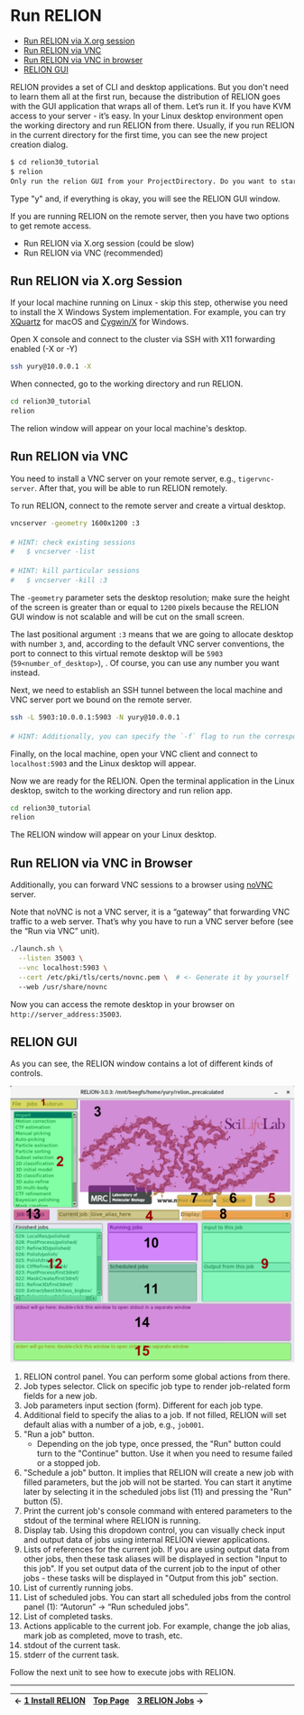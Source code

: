 # Run RELION

* [Run RELION via X.org session](#run-relion-via-xorg-session)
* [Run RELION via VNC](#run-relion-via-vnc)
* [Run RELION via VNC in browser](#run-relion-via-vnc-in-browser)
* [RELION GUI](#relion-gui)

RELION provides a set of CLI and desktop applications. But you don't need to learn them all at the first run, because the distribution of RELION goes with the GUI application that wraps all of them. Let’s run it. If you have KVM access to your server - it’s easy. In your Linux desktop environment open the working directory and run RELION from there. Usually, if you run RELION in the current directory for the first time, you can see the new project creation dialog.

```bash
$ cd relion30_tutorial
$ relion
Only run the relion GUI from your ProjectDirectory. Do you want to start a new project here [y/n]?
```
Type "y" and, if everything is okay, you will see the RELION GUI window.

If you are running RELION on the remote server, then you have two options to get remote access.

* Run RELION via X.org session (could be slow)
* Run RELION via VNC (recommended)


## Run RELION via X.org Session

If your local machine running on Linux - skip this step, otherwise you need to install the X Windows System implementation. For example, you can try [XQuartz] for macOS and [Cygwin/X] for Windows.

Open X console and connect to the cluster via SSH with X11 forwarding enabled (-X or -Y)

```bash
ssh yury@10.0.0.1 -X
```

When connected, go to the working directory and run RELION.

```bash
cd relion30_tutorial
relion
```

The relion window will appear on your local machine's desktop.


## Run RELION via VNC

You need to install a VNC server on your remote server, e.g., `tigervnc-server`. After that, you will be able to run RELION remotely.

To run RELION, connect to the remote server and create a virtual desktop.

```bash
vncserver -geometry 1600x1200 :3

# HINT: check existing sessions
#   $ vncserver -list

# HINT: kill particular sessions
#   $ vncserver -kill :3
```

The `-geometry` parameter sets the desktop resolution; make sure the height of the screen is greater than or equal to `1200` pixels because the RELION GUI window is not scalable and will be cut on the small screen.

The last positional argument `:3` means that we are going to allocate desktop with number `3`, and, according to the default VNC server conventions, the port to connect to this virtual remote desktop will be `5903` (`59<number_of_desktop>`), . Of course, you can use any number you want instead.

Next, we need to establish an SSH tunnel between the local machine and VNC server port we bound on the remote server.

```bash
ssh -L 5903:10.0.0.1:5903 -N yury@10.0.0.1

# HINT: Additionally, you can specify the `-f` flag to run the corresponding SSH process in the background.
```

Finally, on the local machine, open your VNC client and connect to `localhost:5903` and the Linux desktop will appear.

Now we are ready for the RELION. Open the terminal application in the Linux desktop, switch to the working directory and run relion app.

```bash
cd relion30_tutorial
relion
```

The RELION window will appear on your Linux desktop.


## Run RELION via VNC in Browser

Additionally, you can forward VNC sessions to a browser using [noVNC] server.

Note that noVNC is not a VNC server, it is a “gateway” that forwarding VNC traffic to a web server. That’s why you have to run a VNC server before (see the “Run via VNC” unit).

```sh
./launch.sh \
  --listen 35003 \
  --vnc localhost:5903 \
  --cert /etc/pki/tls/certs/novnc.pem \  # <- Generate it by yourself
  --web /usr/share/novnc
```

Now you can access the remote desktop in your browser on `http://server_address:35003`.


## RELION GUI

As you can see, the RELION window contains a lot of different kinds of controls.

![images/relion_interface.jpg](images/relion_interface.jpg)

1. RELION control panel. You can perform some global actions from there.
2. Job types selector. Click on specific job type to render job-related form fields for a new job.
3. Job parameters input section (form). Different for each job type.
4. Additional field to specify the alias to a job. If not filled, RELION will set default alias with a number of a job, e.g., `job001`.
5. "Run a job" button.
    * Depending on the job type, once pressed, the "Run" button could turn to the "Continue" button. Use it when you need to resume failed or a stopped job.
6. "Schedule a job" button. It implies that RELION will create a new job with filled parameters, but the job will not be started. You can start it anytime later by selecting it in the scheduled jobs list (11) and pressing the "Run" button (5).
7. Print the current job's console command with entered parameters to the stdout of the terminal where RELION is running.
8. Display tab. Using this dropdown control, you can visually check input and output data of jobs using internal RELION viewer applications.
9. Lists of references for the current job. If you are using output data from other jobs, then these task aliases will be displayed in section "Input to this job". If you set output data of the current job to the input of other jobs - these tasks will be displayed in "Output from this job" section.
10. List of currently running jobs.
11. List of scheduled jobs. You can start all scheduled jobs from the control panel (1): “Autorun” → “Run scheduled jobs”.
12. List of completed tasks.
13. Actions applicable to the current job. For example, change the job alias, mark job as completed, move to trash, etc.
14. stdout of the current task.
15. stderr of the current task.

Follow the next unit to see how to execute jobs with RELION.


-----------------------------------------------------
← [1 Install RELION] | [Top Page] | [3 RELION Jobs] →
-------------------- | ---------- | -----------------


[XQuartz]: https://www.xquartz.org/
[Cygwin/X]: https://x.cygwin.com/
[noVNC]: https://github.com/novnc/noVNC

[1 Install RELION]: ./1%20Install%20RELION.md
[Top Page]: https://github.com/xtreme-d/relion-tutorial-simplified
[3 RELION Jobs]: ./3%20RELION%20Jobs.md
